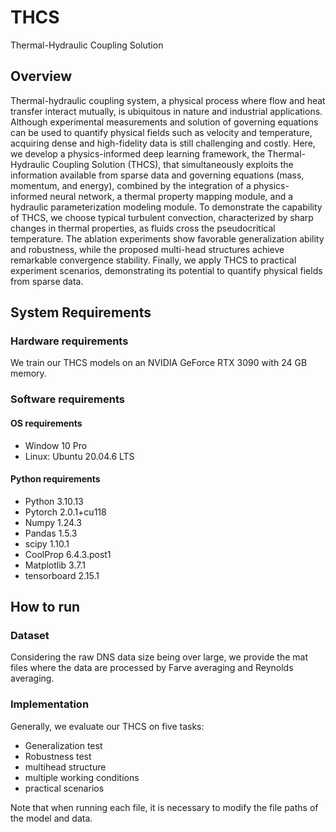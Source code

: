 # THCS
Thermal-Hydraulic Coupling Solution
## Overview
Thermal-hydraulic coupling system, a physical process where flow and heat transfer interact mutually, is ubiquitous in nature and industrial applications. Although experimental measurements and solution of governing equations can be used to quantify physical fields such as velocity and temperature, acquiring dense and high-fidelity data is still challenging and costly. Here, we develop a physics-informed deep learning framework, the Thermal-Hydraulic Coupling Solution (THCS), that simultaneously exploits the information available from sparse data and governing equations (mass, momentum, and energy), combined by the integration of a physics-informed neural network, a thermal property mapping module, and a hydraulic parameterization modeling module. To demonstrate the capability of THCS, we choose typical turbulent convection, characterized by sharp changes in thermal properties, as fluids cross the pseudocritical temperature. The ablation experiments show favorable generalization ability and robustness, while the proposed multi-head structures achieve remarkable convergence stability. Finally, we apply THCS to practical experiment scenarios, demonstrating its potential to quantify physical fields from sparse data.
## System Requirements
### Hardware requirements
We train our THCS models on an NVIDIA GeForce RTX 3090 with 24 GB memory.
### Software requirements
#### OS requirements
- Window 10 Pro
- Linux: Ubuntu 20.04.6 LTS

#### Python requirements
- Python 3.10.13
- Pytorch 2.0.1+cu118
- Numpy 1.24.3
- Pandas 1.5.3
- scipy 1.10.1
- CoolProp 6.4.3.post1
- Matplotlib 3.7.1
- tensorboard 2.15.1
## How to run
### Dataset
Considering the raw DNS data size being over large, we provide the mat files where the data are processed by Farve averaging and Reynolds averaging.
### Implementation
Generally, we evaluate our THCS on five tasks:
- Generalization test
- Robustness test
- multihead structure
- multiple working conditions
- practical scenarios

Note that when running each file, it is necessary to modify the file paths of the model and data.
